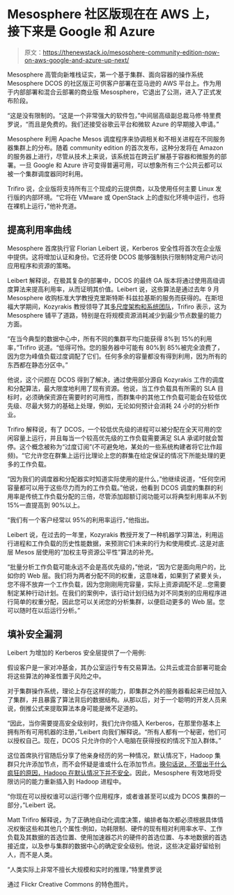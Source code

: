 # Mesosphere 社区版现在在 AWS 上，接下来是 Google 和 Azure

> 原文：<https://thenewstack.io/mesosphere-community-edition-now-on-aws-google-and-azure-up-next/>

Mesosphere 高管向新堆栈证实，第一个基于集群、面向容器的操作系统 Mesosphere DCOS 的社区版正可供客户部署在亚马逊的 AWS 平台上。作为用于内部部署和混合云部署的商业版 Mesosphere，它退出了公测，进入了正式发布阶段。

“这是没有限制的。“这是一个非常强大的软件包，”中间层高级副总裁马修·特里费罗说，“而且是免费的。我们还接受谷歌云平台和微软 Azure 的早期接入申请。”

Mesosphere 利用 Apache Mesos 调度程序来协调相关和不相关进程在不同服务器集群上的分布。随着 community edition 的首次发布，这种分发将在 Amazon 的服务器上进行，尽管从技术上来说，该系统旨在跨云扩展基于容器和微服务的部署。一旦 Google 和 Azure 许可变得普遍可用，可以想象所有三个公共云都可以被一个集群调度器同时利用。

Trifiro 说，企业版将支持所有三个现成的云提供商，以及使用任何主要 Linux 发行版的内部环境。“它将在 VMware 或 OpenStack 上的虚拟化环境中运行，也将在裸机上运行，”他补充道。

## 提高利用率曲线

Mesosphere 首席执行官 Florian Leibert 说，Kerberos 安全性将首次在企业版中提供。这将增加认证和身份。它还将使 DCOS 能够强制执行限制特定用户访问应用程序和资源的策略。

Leibert 解释说，在极其复杂的部署中，DCOS 的最终 GA 版本将通过使用高级调度算法来提高利用率，从而证明其价值。Leibert 说，这些算法是通过去年 9 月 Mesosphere 收购标准大学教授克里斯特斯·科兹拉基斯的服务而获得的。在斯坦福大学期间，Kozyrakis 教授领导了其[多尺度架构和系统团队](http://web.stanford.edu/group/mast/cgi-bin/drupal/)，Trifiro 表示，这为 Mesosphere 铺平了道路，特别是在将规模资源消耗减少到最少节点数量的能力方面。

“在当今典型的数据中心中，所有不同的集群平均只能获得 8%到 15%的利用率，”Trifiro 说道。“低得可怜。您的服务器中可能有 80%到 85%被完全浪费了，因为您为峰值负载过度调配了它们。任何多余的容量都没有得到利用，因为所有的东西都在静态分区中。”

他说，这个问题在 DCOS 得到了解决，通过使用部分源自 Kozyrakis 工作的调度和分配算法，最大限度地利用了现有资源。他说，当工作负载具有所需的 SLA 目标时，必须确保资源在需要时的可用性，而群集中的其他工作负载可能会在较低优先级、尽最大努力的基础上处理，例如，无论如何预计会消耗 24 小时的分析作业。

Trifiro 解释说，有了 DCOS，一个较低优先级的进程可以被分配在全天可用的空闲容量上运行，并且每当一个较高优先级的工作负载需要满足 SLA 承诺时就会暂停。这个概念被称为“过度订阅”(不可避免地，某处的一些系统构建者将它比作超频)。“它允许您在群集上运行比理论上您的群集在给定保证的情况下所能处理的更多的工作负载。

“因为我们的调度器和分配器实时知道实际使用的是什么，”他继续说道，“任何空闲容量都可以用于这些尽力而为的工作负载。”他说，他看到 DCOS 调度的集群的利用率是传统工作负载分配的三倍，尽管添加超额订阅功能可以将典型利用率从不到 15%一直提高到 90%以上。

“我们有一个客户经常以 95%的利用率运行，”他指出。

Leibert 说，在过去的一年里，Kozyrakis 教授开发了一种机器学习算法，利用运行进程和工作负载的历史性能数据，来预测它们未来的行为和使用模式..这是对底层 Mesos 层使用的“加权主导资源公平性”算法的补充。

“批量分析工作负载可能永远不会是高优先级的，”他说，“因为它是面向用户的，比如你的 Web 层。我们将为两者分配不同的权重，这意味着，如果到了紧要关头，您不得不放弃一个工作负载，因为您刚刚用完容量，实际上资源调配不足…您需要制定某种行动计划。在我们的案例中，该行动计划归结为对不同类别的应用程序进行简单的权重分配，因此您可以关闭您的分析集群，以便启动更多的 Web 层。您可以随时在以后运行分析。”

## 填补安全漏洞

Leibert 为增加的 Kerberos 安全层提供了一个用例:

假设客户是一家对冲基金，其办公室运行专有交易算法。公共云或混合部署可能会将这些算法的神圣性置于风险之中。

对于集群操作系统，理论上存在这样的能力，即集群之外的服务器看起来已经加入了集群，并且暴露了算法背后的数据结构。从那以后，对于一个聪明的开发人员来说，倒推公式来提取算法本身可能是微不足道的。

“因此，当你需要提高安全级别时，我们允许你插入 Kerberos，在那里你基本上拥有所有可用机器的注册，”Leibert 向我们解释说。“所有人都有一个秘密，他们可以授权自己。现在，DCOS 只允许你的个人电脑在获得授权的情况下加入群体。”

这位首席执行官随后分享了他亲身经历的另一种情况，默认情况下，Hadoop 集群只允许添加节点，而不会怀疑是谁或什么在添加节点。[换句话说，不管出于什么疯狂的原因，Hadoop 在默认情况下并不安全](http://hadoop.apache.org/docs/r2.7.0/hadoop-project-dist/hadoop-common/SecureMode.html)。因此，Mesosphere 有效地将受限访问的能力重新插入到 Hadoop 进程中。

“你现在可以授权谁可以运行哪个应用程序，或者谁甚至可以成为 DCOS 集群的一部分，”Leibert 说。

Matt Trifiro 解释说，为了正确地自动化调度决策，编排者每次都必须根据具体情况权衡这些和其他几个属性:例如，功耗限制、硬件的现有相对利用率水平、工作负载及其数据的首选位置、使用加速器芯片的硬件的首选位置、与本地数据的首选接近度，以及参与集群的数据中心的确定安全级别。他说，这些决定最好留给别人，而不是人类。

“人类实际上非常不擅长大规模和实时的推理，”特里费罗说

通过 Flickr Creative Commons 的特色图片。

<svg xmlns:xlink="http://www.w3.org/1999/xlink" viewBox="0 0 68 31" version="1.1"><title>Group</title> <desc>Created with Sketch.</desc></svg>